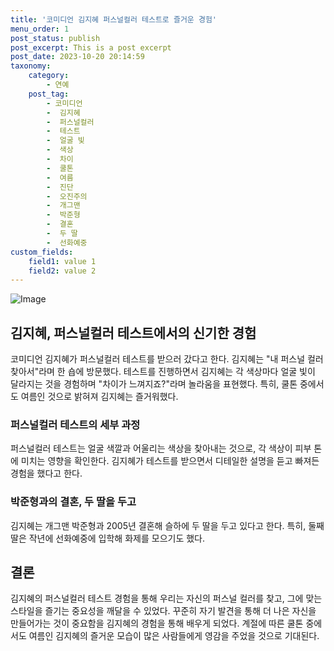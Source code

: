 ```yaml
---
title: '코미디언 김지혜 퍼스널컬러 테스트로 즐거운 경험'
menu_order: 1
post_status: publish
post_excerpt: This is a post excerpt
post_date: 2023-10-20 20:14:59
taxonomy:
    category:
        - 연예
    post_tag:
        - 코미디언
        -  김지혜
        -  퍼스널컬러
        -  테스트
        -  얼굴 빛
        -  색상
        -  차이
        -  쿨톤
        -  여름
        -  진단
        -  오진주의
        -  개그맨
        -  박준형
        -  결혼
        -  두 딸
        -  선화예중
custom_fields:
    field1: value 1
    field2: value 2
---
```


![Image](https://ssl.pstatic.net/mimgnews/image/076/2024/02/06/2024020601000465100056861_20240206143703488.jpg?type=w540)


## 김지혜, 퍼스널컬러 테스트에서의 신기한 경험
코미디언 김지혜가 퍼스널컬러 테스트를 받으러 갔다고 한다. 김지혜는 "내 퍼스널 컬러 찾아서"라며 한 숍에 방문했다. 테스트를 진행하면서 김지혜는 각 색상마다 얼굴 빛이 달라지는 것을 경험하며 "차이가 느껴지죠?"라며 놀라움을 표현했다. 특히, 쿨톤 중에서도 여름인 것으로 밝혀져 김지혜는 즐거워했다.

### 퍼스널컬러 테스트의 세부 과정
퍼스널컬러 테스트는 얼굴 색깔과 어울리는 색상을 찾아내는 것으로, 각 색상이 피부 톤에 미치는 영향을 확인한다. 김지혜가 테스트를 받으면서 디테일한 설명을 듣고 빠져든 경험을 했다고 한다. 

### 박준형과의 결혼, 두 딸을 두고
김지혜는 개그맨 박준형과 2005년 결혼해 슬하에 두 딸을 두고 있다고 한다. 특히, 둘째 딸은 작년에 선화예중에 입학해 화제를 모으기도 했다.

## 결론
김지혜의 퍼스널컬러 테스트 경험을 통해 우리는 자신의 퍼스널 컬러를 찾고, 그에 맞는 스타일을 즐기는 중요성을 깨달을 수 있었다. 꾸준히 자기 발견을 통해 더 나은 자신을 만들어가는 것이 중요함을 김지혜의 경험을 통해 배우게 되었다. 계절에 따른 쿨톤 중에서도 여름인 김지혜의 즐거운 모습이 많은 사람들에게 영감을 주었을 것으로 기대된다.
